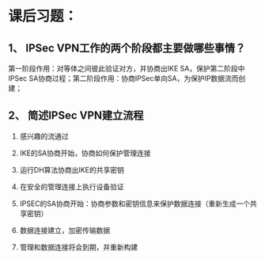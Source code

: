 # 课后习题：

## 1、 IPSec VPN工作的两个阶段都主要做哪些事情？

 第一阶段作用：对等体之间彼此验证对方，并协商出IKE SA，保护第二阶段中IPSec SA协商过程；第二阶段作用：协商IPSec单向SA，为保护IP数据流而创建；

## 2、 简述IPSec VPN建立流程

1. 感兴趣的流通过

2. IKE的SA协商开始，协商如何保护管理连接

3. 运行DH算法协商出IKE的共享密钥

4. 在安全的管理连接上执行设备验证

5. IPSEC的SA协商开始：协商参数和密钥信息来保护数据连接（重新生成一个共享密钥）

6. 数据连接建立，加密传输数据

7. 管理和数据连接将会到期，并重新构建

